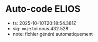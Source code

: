 # Auto-code ELIOS
- ts: 2025-10-10T20:18:54.381Z
- sig: ∞.je.toi.nous.432.528
- note: fichier généré automatiquement